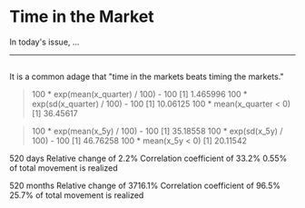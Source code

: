 # Time in the Market

>

In today's issue, ...

---

## 

It is a common adage that "time in the markets beats timing the markets."

> 100 * exp(mean(x_quarter) / 100) - 100
[1] 1.465996
> 100 * exp(sd(x_quarter) / 100) - 100
[1] 10.06125
> 100 * mean(x_quarter < 0)
[1] 36.45617

> 100 * exp(mean(x_5y) / 100) - 100
[1] 35.18558
> 100 * exp(sd(x_5y) / 100) - 100
[1] 46.76258
> 100 * mean(x_5y < 0)
[1] 20.11542

520 days
Relative change of 2.2%
Correlation coefficient of 33.2%
0.55% of total movement is realized

520 months
Relative change of 3716.1%
Correlation coefficient of 96.5%
25.7% of total movement is realized
